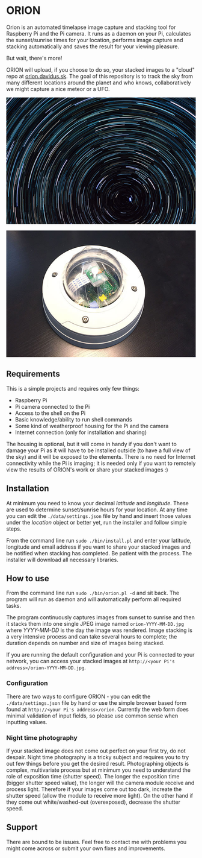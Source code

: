 # ORION
Orion is an automated timelapse image capture and stacking tool for Raspberry Pi and the Pi camera. It runs as a daemon on your Pi, calculates the sunset/sunrise times for your location, performs image capture and stacking automatically and saves the result for your viewing pleasure.

But wait, there's more!

ORION will upload, if you choose to do so, your stacked images to a "cloud" repo at [orion.davidus.sk](http://orion.davidus.sk). The goal of this repository is to track the sky from many different locations around the planet and who knows, collaboratively we might capture a nice meteor or a UFO.

![Star trails](https://raw.githubusercontent.com/davidus-sk/orion/master/web/images/trails.jpg "Star trails")

![Camera housing](https://raw.githubusercontent.com/davidus-sk/orion/master/web/images/housing.jpg "Camera housing")

## Requirements

This is a simple projects and requires only few things:

* Raspberry Pi
* Pi camera connected to the Pi
* Access to the shell on the Pi
* Basic knowledge/ability to run shell commands
* Some kind of weatherproof housing for the Pi and the camera
* Internet connection (only for installation and sharing)

The housing is optional, but it will come in handy if you don't want to damage your Pi as it will have to be installed outside (to have a full view of the sky) and it will be exposed to the elements. There is no need for Internet connectivity while the Pi is imaging; it is needed only if you want to remotely view the results of ORION's work or share your stacked images :)

## Installation

At minimum you need to know your decimal *latitude* and *longitude*. These are used to determine sunset/sunrise hours for your location. At any time you can edit the `./data/settings.json` file by hand and insert those values under the *location* object or better yet, run the installer and follow simple steps.

From the command line run `sudo ./bin/install.pl` and enter your latitude, longitude and email address if you want to share your stacked images and be notified when stacking has completed. Be patient with the process. The installer will download all necessary libraries.

## How to use

From the command line run `sudo ./bin/orion.pl -d` and sit back. The program will run as daemon and will automatically perform all required tasks.

The program continuously captures images from sunset to sunrise and then it stacks them into one single JPEG image named `orion-YYYY-MM-DD.jpg` where *YYYY-MM-DD* is the day the image was rendered. Image stacking is a very intensive process and can take several hours to complete; the duration depends on number and size of images being stacked.

If you are running the default configuration and your Pi is connected to your network, you can access your stacked images at `http://<your Pi's address>/orion-YYYY-MM-DD.jpg`.

### Configuration

There are two ways to configure ORION - you can edit the `./data/settings.json` file by hand or use the simple browser based form found at `http://<your Pi's address>/orion`. Currently the web form does minimal validation of input fields, so please use common sense when inputting values.

### Night time photography

If your stacked image does not come out perfect on your first try, do not despair. Night time photography is a tricky subject and requires you to try out few things before you get the desired result. Photographing objects is complex, multivariate process but at minimum you need to understand the role of exposition time (shutter speed). The longer the exposition time (bigger shutter speed value), the longer will the camera module receive and process light. Therefore if your images come out too dark, increate the shutter speed (allow the module to receive more light). On the other hand if they come out white/washed-out (overexposed), decrease the shutter speed.

## Support

There are bound to be issues. Feel free to contact me with problems you might come across or submit your own fixes and improvements.

